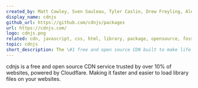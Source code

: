 ```yaml
---
created_by: Matt Cowley, Sven Sauleau, Tyler Caslin, Drew Freyling, Alex, Ryan Kirkman, Thomas Davis
display_name: cdnjs
github_url: https://github.com/cdnjs/packages
url: https://cdnjs.com/
logo: cdnjs.png
related: cdn, javascript, css, html, library, package, opensource, foss
topic: cdnjs
short_description: The \#1 free and open source CDN built to make life easier for developers.
---
```

cdnjs is a free and open source CDN service trusted by over 10% of websites, powered by Cloudflare. Making it faster and easier to load library files on your websites.
